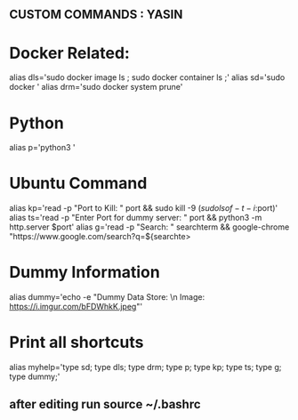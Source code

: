 ## CUSTOM COMMANDS : YASIN

# Docker Related: 
alias dls='sudo docker image ls ; sudo docker container ls ;'
alias sd='sudo docker '
alias drm='sudo docker system prune'
# Python
alias p='python3 '
# Ubuntu Command
alias kp='read -p "Port to Kill: "  port && sudo kill -9 $(sudo lsof -t -i:$port)'
alias ts='read -p "Enter Port for dummy  server: " port && python3 -m http.server $port'
alias g='read -p  "Search: " searchterm && google-chrome "https://www.google.com/search?q=${searchte>


# Dummy Information
alias dummy='echo -e "Dummy Data Store: \n Image: https://i.imgur.com/bFDWhkK.jpeg"'
# Print all shortcuts
alias myhelp='type sd; type dls; type drm; type p; type kp; type ts; type g; type dummy;'
## after editing run  source ~/.bashrc
